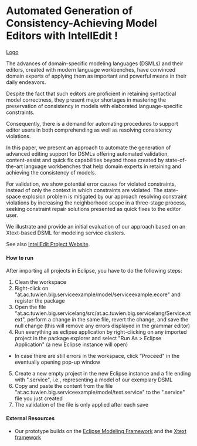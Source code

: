 # Automated Generation of Consistency-Achieving Model Editors with IntellEdit !
[Logo](http://intelledit.big.tuwien.ac.at/IntellEditLogo.svg) 

The advances of domain-specific modeling languages (DSMLs) and their editors, created with modern language workbenches, have convinced domain experts of applying them as important and powerful means in their daily endeavors. 

Despite the fact that such editors are proficient in retaining syntactical model correctness, they present major shortages in mastering the preservation of consistency in models with elaborated language-specific constraints.

Consequently, there is a demand for automating procedures to support editor users in both comprehending as well as resolving consistency violations.

In this paper, we present an approach to automate the generation of advanced editing support for DSMLs offering automated validation, content-assist and quick fix capabilities beyond those created by state-of-the-art language workbenches that help domain experts in retaining and achieving the consistency of models.

For validation, we show potential error causes for violated constraints, instead of only the context in which constraints are violated.
The state-space explosion problem is mitigated by our approach resolving constraint violations by increasing the neighborhood scope in a three-stage process, seeking constraint repair solutions presented as quick fixes to the editor user.

We illustrate and provide an initial evaluation of our approach based on an Xtext-based DSML for modeling service clusters.

See also [IntellEdit Project Website](http://intelledit.big.tuwien.ac.at).

#### How to run

After importing all projects in Eclipse, you have to do the following steps:

1. Clean the workspace
2. Right-click on "at.ac.tuwien.big.serviceexample/model/serviceexample.ecore" and register the package
3. Open the file "at.ac.tuwien.big.servicelang/src/at.ac.tuwien.big.servicelang/Service.xtext", perform a change in the same file, revert the change, and save the null change (this will remove any errors displayed in the grammar editor)
4. Run everything as eclipse application by right-clicking on any imported project in the package explorer and select "Run As > Eclipse Application" (a new Eclipse instance will open)
+ In case there are still errors in the workspace, click "Proceed" in the eventually opening pop-up window
5. Create a new empty project in the new Eclipse instance and a file ending with ".service", i.e., representing a model of our exemplary DSML
6. Copy and paste the content from the file "at.ac.tuwien.big.serviceexample/model/test.service" to the ".service" file you just created
1. The validation of the file is only applied after each save

#### External Resources

* Our prototype builds on the [Eclipse Modeling Framework](https://eclipse.org/modeling/emf/) and the [Xtext framework](https://eclipse.org/Xtext/) 
